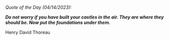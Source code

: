 *Quote of the Day (04/14/2023):*

_**Do not worry if you have built your castles in the air. They are where they should be. Now put the foundations under them.**_

Henry David Thoreau